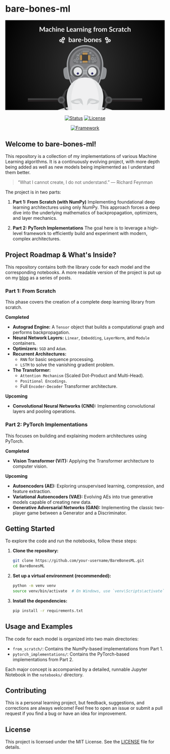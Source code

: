 # bare-bones-ml

![](images/bare-bones-header.png)

<div align="center">

[![Status](https://img.shields.io/badge/status-in%20progress-green.svg)](https://github.com/your-username/BareBonesML)
[![License](https://img.shields.io/badge/license-MIT-blue.svg)](LICENSE)

[![Framework](https://img.shields.io/badge/PyTorch-EE4C2C?style=for-the-badge&logo=pytorch&logoColor=white)](https://pytorch.org/)

</div>

## Welcome to bare-bones-ml!

This repository is a collection of my implementations of various Machine Learning algorithms. It is a continuously evolving project, with more depth being added as well as new models being implemented as I understand them better.

> “What I cannot create, I do not understand.” — Richard Feynman

The project is in two parts:

1.  **Part 1: From Scratch (with NumPy)**
    Implementing foundational deep learning architectures using only NumPy. This approach forces a deep dive into the underlying mathematics of backpropagation, optimizers, and layer mechanics.

2.  **Part 2: PyTorch Implementations**
    The goal here is to leverage a high-level framework to efficiently build and experiment with modern, complex architectures.

## Project Roadmap & What's Inside?

This repository contains both the library code for each model and the corresponding notebooks. A more readable version of the project is put up on my [blog](https://devansh-lodha.github.io/blog/) as a series of posts.

### Part 1: From Scratch
This phase covers the creation of a complete deep learning library from scratch.

**Completed**
- **Autograd Engine:** A `Tensor` object that builds a computational graph and performs backpropagation.
- **Neural Network Layers:** `Linear`, `Embedding`, `LayerNorm`, and `Module` containers.
- **Optimizers:** `SGD` and `Adam`.
- **Recurrent Architectures:**
    -   `RNN` for basic sequence processing.
    -   `LSTM` to solve the vanishing gradient problem.
-  **The Transformer:**
    -   `Attention Mechanism` (Scaled Dot-Product and Multi-Head).
    -   `Positional Encodings`.
    -   Full `Encoder-Decoder` Transformer architecture.

**Upcoming**
- **Convolutional Neural Networks (CNN):** Implementing convolutional layers and pooling operations.

### Part 2: PyTorch Implementations
This focuses on building and explaining modern architectures using PyTorch.

**Completed**
- **Vision Transformer (ViT):** Applying the Transformer architecture to computer vision.

**Upcoming**
- **Autoencoders (AE):** Exploring unsupervised learning, compression, and feature extraction.
- **Variational Autoencoders (VAE):** Evolving AEs into true generative models capable of creating new data.
- **Generative Adversarial Networks (GAN):** Implementing the classic two-player game between a Generator and a Discriminator.

## Getting Started

To explore the code and run the notebooks, follow these steps:

1.  **Clone the repository:**
    ```bash
    git clone https://github.com/your-username/BareBonesML.git
    cd BareBonesML
    ```

2.  **Set up a virtual environment (recommended):**
    ```bash
    python -m venv venv
    source venv/bin/activate  # On Windows, use `venv\Scripts\activate`
    ```

3.  **Install the dependencies:**
    ```bash
    pip install -r requirements.txt
    ```

## Usage and Examples

The code for each model is organized into two main directories:
-   `from_scratch/`: Contains the NumPy-based implementations from Part 1.
-   `pytorch_implementations/`: Contains the PyTorch-based implementations from Part 2.

Each major concept is accompanied by a detailed, runnable Jupyter Notebook in the `notebooks/` directory.

## Contributing

This is a personal learning project, but feedback, suggestions, and corrections are always welcome! Feel free to open an issue or submit a pull request if you find a bug or have an idea for improvement.

## License

This project is licensed under the MIT License. See the [LICENSE](LICENSE) file for details.
